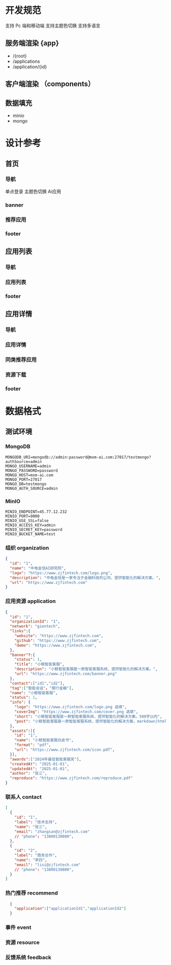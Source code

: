 # 开发规范

支持 Pc 端和移动端
支持主题色切换
支持多语言

## 服务端渲染 {app}

- /{root}
- /applications
- /application/{id}

## 客户端渲染 （components）

## 数据填充

- minio
- mongo

# 设计参考

## 首页
### 导航
  单点登录
  主题色切换
  Ai应用

### banner
### 推荐应用
### footer

## 应用列表
### 导航
### 应用列表
### footer

## 应用详情
### 导航
### 应用详情
### 同类推荐应用
### 资源下载
### footer




# 数据格式
## 测试环境

### MongoDB
```
MONGODB_URI=mongodb://admin:password@mxm-ai.com:27017/testmongo?authSource=admin
MONGO_USERNAME=admin
MONGO_PASSWORD=password
MONGO_HOST=mxm-ai.com
MONGO_PORT=27017
MONGO_DB=testmongo
MONGO_AUTH_SOURCE=admin
```
### MinIO
```
MINIO_ENDPOINT=45.77.12.232
MINIO_PORT=9000
MINIO_USE_SSL=false
MINIO_ACCESS_KEY=admin
MINIO_SECRET_KEY=password
MINIO_BUCKET_NAME=test
```
### 组织 organization

```json
{
  "id": "1",
  "name": "中电金信AI研究院",
  "logo": "https://www.zjfintech.com/logo.png",
  "description": "中电金信是一家专注于金融科技的公司，提供智能化的解决方案。",
  "url": "https://www.zjfintech.com"
}
```

### 应用资源 application

```json
{
  "id": "1",
  "organizationId": "1",
  "network": "gientech",
  "links":{
    "website": "https://www.zjfintech.com",
    "github": "https://www.zjfintech.com",
    "demo": "https://www.zjfintech.com",
  },
  "banner"?:{
    "status": 1,
    "title": "小鲸智能客服",
    "description": "小鲸智能客服是一款智能客服系统，提供智能化的解决方案。",
    "url": "https://www.zjfintech.com/banner.png"
  },
  "contact":["id1","id2"],
  "tag":["智能会话"，"银行金融"],
  "name": "小鲸智能客服",
  "status": 1,
  "info": {
    "logo": "https://www.zjfintech.com/logo.png 选填",
    "coverImg": "https://www.zjfintech.com/cover.png 选填",
    "short": "小鲸智能客服是一款智能客服系统，提供智能化的解决方案。500字以内",
    "post": "小鲸智能客服是一款智能客服系统，提供智能化的解决方案。markdown|html|string格式富文本显示",
  },
  "assets":[{
    "id": "1",
    "name": "小鲸智能客服白皮书",
    "format": "pdf",
    "url": "https://www.zjfintech.com/icon.pdf",
  }],
  "awards":["2024年最佳智能客服奖"],
  "createdAt": "2025-01-01",
  "updatedAt": "2025-01-01",
  "author": "张三",
  "reproduce": "https://www.zjfintech.com/reproduce.pdf"
}
```

### 联系人 contact

```json
[
  {
    "id": "1",
    "label": "技术支持",
    "name": "张三",
    "email": "zhangsan@zjfintech.com"
    // "phone": "13800138000",
  },
  {
    "id": "2",
    "label": "商务合作",
    "name": "李四",
    "email": "lisi@zjfintech.com"
    // "phone": "13800138000",
  }
]
```

### 热门推荐 recommend

```json  
  {
    "application":["applicationId1","applicationId2"]
  }

```





### 事件 event

### 资源 resource

### 反馈系统 feedback
